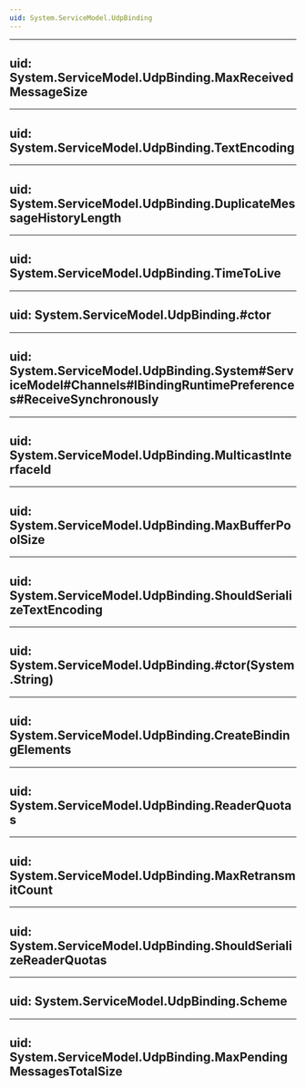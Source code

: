 ```yaml
---
uid: System.ServiceModel.UdpBinding
---
```


---
uid: System.ServiceModel.UdpBinding.MaxReceivedMessageSize
---

---
uid: System.ServiceModel.UdpBinding.TextEncoding
---

---
uid: System.ServiceModel.UdpBinding.DuplicateMessageHistoryLength
---

---
uid: System.ServiceModel.UdpBinding.TimeToLive
---

---
uid: System.ServiceModel.UdpBinding.#ctor
---

---
uid: System.ServiceModel.UdpBinding.System#ServiceModel#Channels#IBindingRuntimePreferences#ReceiveSynchronously
---

---
uid: System.ServiceModel.UdpBinding.MulticastInterfaceId
---

---
uid: System.ServiceModel.UdpBinding.MaxBufferPoolSize
---

---
uid: System.ServiceModel.UdpBinding.ShouldSerializeTextEncoding
---

---
uid: System.ServiceModel.UdpBinding.#ctor(System.String)
---

---
uid: System.ServiceModel.UdpBinding.CreateBindingElements
---

---
uid: System.ServiceModel.UdpBinding.ReaderQuotas
---

---
uid: System.ServiceModel.UdpBinding.MaxRetransmitCount
---

---
uid: System.ServiceModel.UdpBinding.ShouldSerializeReaderQuotas
---

---
uid: System.ServiceModel.UdpBinding.Scheme
---

---
uid: System.ServiceModel.UdpBinding.MaxPendingMessagesTotalSize
---
